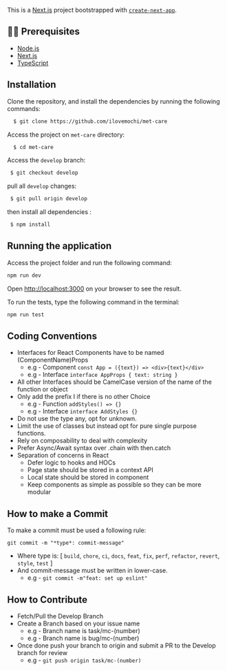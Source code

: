 This is a [Next.js](https://nextjs.org/) project bootstrapped with [`create-next-app`](https://github.com/vercel/next.js/tree/canary/packages/create-next-app).

## ✋🏻 Prerequisites

- [Node.js](https://nodejs.org/en/)
- [Next.js](https://nextjs.org/)
- [TypeScript](https://www.typescriptlang.org/)

## Installation

Clone the repository, and install the dependencies by running the following commands:

```sh
  $ git clone https://github.com/ilovemochi/met-care
```

Access the project on `met-care` directory:

```sh
  $ cd met-care
```

Access the `develop` branch:

```sh
 $ git checkout develop
```

pull all `develop` changes:

```sh
 $ git pull origin develop
```

then install all dependencies :

```sh
 $ npm install
```

## Running the application

Access the project folder and run the following command:

```bash
npm run dev
```

Open [http://localhost:3000](http://localhost:3000) on your browser to see the result.

To run the tests, type the following command in the terminal:

```sh
npm run test
```

## Coding Conventions

- Interfaces for React Components have to be named (ComponentName)Props
  - e.g - Component `const App = ({text}) => <div>{text}</div>`
  - e.g - Interface `interface AppProps { text: string }`
- All other Interfaces should be CamelCase version of the name of the function or object
- Only add the prefix I if there is no other Choice
  - e.g - Function `addStyles() => {}`
  - e.g - Interface `interface AddStyles {}`
- Do not use the type any, opt for unknown.
- Limit the use of classes but instead opt for pure single purpose functions.
- Rely on composability to deal with complexity
- Prefer Async/Await syntax over .chain with then.catch
- Separation of concerns in React
  - Defer logic to hooks and HOCs
  - Page state should be stored in a context API
  - Local state should be stored in component
  - Keep components as simple as possible so they can be more modular

## How to make a Commit

To make a commit must be used a following rule:

`git commit -m "*type*: commit-message"`

- Where type is: [ `build`, `chore`, `ci`, `docs`, `feat`, `fix`, `perf`, `refactor`, `revert`, `style`, `test` ]
- And commit-message must be written in lower-case.
  - e.g - `git commit -m"feat: set up eslint"`

## How to Contribute

- Fetch/Pull the Develop Branch
- Create a Branch based on your issue name
  - e.g - Branch name is task/mc-(number)
  - e.g - Branch name is bug/mc-(number)
- Once done push your branch to origin and submit a PR to the Develop branch for review
  - e.g - `git push origin task/mc-(number)`
